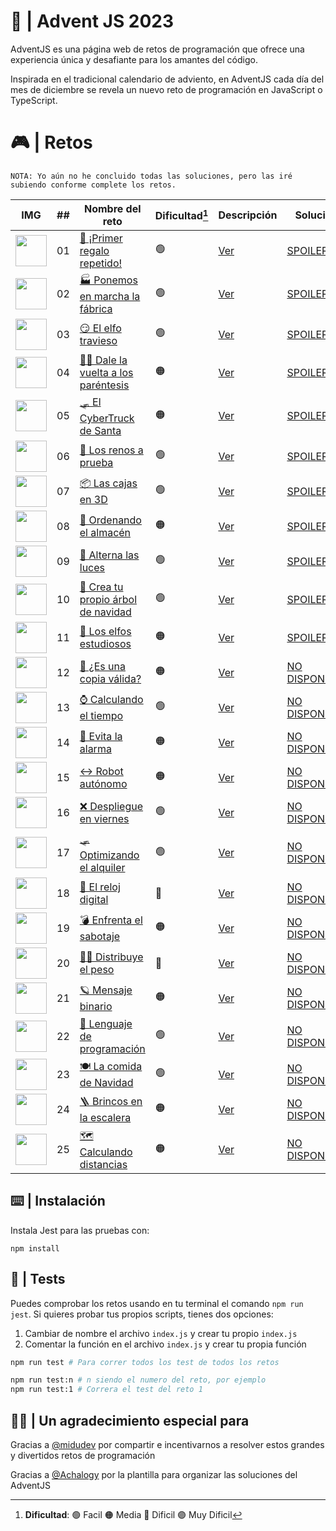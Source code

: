 # 🌟 | Advent JS 2023

AdventJS es una página web de retos de programación que ofrece una experiencia única y desafiante para los amantes del código.

Inspirada en el tradicional calendario de adviento, en AdventJS cada día del mes de diciembre se revela un nuevo reto de programación en JavaScript o TypeScript.

# 🎮 | Retos

```
NOTA: Yo aún no he concluido todas las soluciones, pero las iré subiendo conforme complete los retos.
```

| IMG                                                                                               | ##  | Nombre del reto                                                                  | Dificultad[^1] | Descripción                                                                                           | Solución                                                                                                |
| ------------------------------------------------------------------------------------------------- | :-: | -------------------------------------------------------------------------------- | -------------- | ----------------------------------------------------------------------------------------------------- | ------------------------------------------------------------------------------------------------------- |
| <img src="https://adventjs.dev/challenges-2023/1.png" width="50" style="object-fit: contain;" />  | 01  | [🎁 ¡Primer regalo repetido!](https://adventjs.dev/es/challenges/2023/1)            | 🟢             | [Ver](https://github.com/CarlosUlisesOchoa/advent-js-2023/blob/main/challenges/challenge-1/README.md)    | [SPOILER](https://github.com/CarlosUlisesOchoa/advent-js-2023/blob/main/challenges/challenge-1/main.ts)   |
| <img src="https://adventjs.dev/challenges-2023/2.png" width="50" style="object-fit: contain;" />  | 02  | [🏭 Ponemos en marcha la fábrica](https://adventjs.dev/es/challenges/2023/2)        | 🟢             | [Ver](https://github.com/CarlosUlisesOchoa/advent-js-2023/blob/main/challenges/challenge-2/README.md)    | [SPOILER](https://github.com/CarlosUlisesOchoa/advent-js-2023/blob/main/challenges/challenge-2/main.ts)   |
| <img src="https://adventjs.dev/challenges-2023/3.png" width="50" style="object-fit: contain;" />  | 03  | [😏 El elfo travieso](https://adventjs.dev/es/challenges/2023/3)                    | 🟢             | [Ver](https://github.com/CarlosUlisesOchoa/advent-js-2023/blob/main/challenges/challenge-3/README.md)    | [SPOILER](https://github.com/CarlosUlisesOchoa/advent-js-2023/blob/main/challenges/challenge-3/main.ts)   |
| <img src="https://adventjs.dev/challenges-2023/4.png" width="50" style="object-fit: contain;" />  | 04  | [😵‍💫 Dale la vuelta a los paréntesis](https://adventjs.dev/es/challenges/2023/4)     | 🟠             | [Ver](https://github.com/CarlosUlisesOchoa/advent-js-2023/blob/main/challenges/challenge-4/README.md)    | [SPOILER](https://github.com/CarlosUlisesOchoa/advent-js-2023/blob/main/challenges/challenge-4/main.ts)   |
| <img src="https://adventjs.dev/challenges-2023/5.png" width="50" style="object-fit: contain;" />  | 05  | [🛷 El CyberTruck de Santa](https://adventjs.dev/es/challenges/2023/5)              | 🟠             | [Ver](https://github.com/CarlosUlisesOchoa/advent-js-2023/blob/main/challenges/challenge-5/README.md)    | [SPOILER](https://github.com/CarlosUlisesOchoa/advent-js-2023/blob/main/challenges/challenge-5/main.ts)   |
| <img src="https://adventjs.dev/challenges-2023/6.png" width="50" style="object-fit: contain;" />  | 06  | [🦌 Los renos a prueba](https://adventjs.dev/es/challenges/2023/6)                  | 🟢             | [Ver](https://github.com/CarlosUlisesOchoa/advent-js-2023/blob/main/challenges/challenge-6/README.md)    | [SPOILER](https://github.com/CarlosUlisesOchoa/advent-js-2023/blob/main/challenges/challenge-6/main.ts)   |
| <img src="https://adventjs.dev/challenges-2023/7.png" width="50" style="object-fit: contain;" />  | 07  | [📦 Las cajas en 3D](https://adventjs.dev/es/challenges/2023/7)                     | 🟢             | [Ver](https://github.com/CarlosUlisesOchoa/advent-js-2023/blob/main/challenges/challenge-7/README.md)    | [SPOILER](https://github.com/CarlosUlisesOchoa/advent-js-2023/blob/main/challenges/challenge-7/main.ts)   |
| <img src="https://adventjs.dev/challenges-2023/8.png" width="50" style="object-fit: contain;" />  | 08  | [🏬 Ordenando el almacén](https://adventjs.dev/es/challenges/2023/8)                | 🟠             | [Ver](https://github.com/CarlosUlisesOchoa/advent-js-2023/blob/main/challenges/challenge-8/README.md)    | [SPOILER](https://github.com/CarlosUlisesOchoa/advent-js-2023/blob/main/challenges/challenge-8/main.ts)   |
| <img src="https://adventjs.dev/challenges-2023/9.png" width="50" style="object-fit: contain;" />  | 09  | [🚦 Alterna las luces](https://adventjs.dev/es/challenges/2023/9)                   | 🟢             | [Ver](https://github.com/CarlosUlisesOchoa/advent-js-2023/blob/main/challenges/challenge-9/README.md)    | [SPOILER](https://github.com/CarlosUlisesOchoa/advent-js-2023/blob/main/challenges/challenge-9/main.ts)   |
| <img src="https://adventjs.dev/challenges-2023/10.png" width="50" style="object-fit: contain;" /> | 10  | [🎄 Crea tu propio árbol de navidad](https://adventjs.dev/es/challenges/2023/10)    | 🟢             | [Ver](https://github.com/CarlosUlisesOchoa/advent-js-2023/blob/main/challenges/challenge-10/README.md)   | [SPOILER](https://github.com/CarlosUlisesOchoa/advent-js-2023/blob/main/challenges/challenge-10/main.ts)  |
| <img src="https://adventjs.dev/challenges-2023/11.png" width="50" style="object-fit: contain;" /> | 11  | [📖 Los elfos estudiosos](https://adventjs.dev/es/challenges/2023/11)               | 🟠             | [Ver](https://github.com/CarlosUlisesOchoa/advent-js-2023/blob/main/challenges/challenge-11/README.md)   | [SPOILER](https://github.com/CarlosUlisesOchoa/advent-js-2023/blob/main/challenges/challenge-11/main.ts)  |
| <img src="https://adventjs.dev/challenges-2023/12.png" width="50" style="object-fit: contain;" /> | 12  | [📸 ¿Es una copia válida?](https://adventjs.dev/es/challenges/2023/12)              | 🟠             | [Ver](https://adventjs.dev/es/challenges/2023/12)                                                        | [NO DISPONIBLE](#!)                                                                                       |
| <img src="https://adventjs.dev/challenges-2023/13.png" width="50" style="object-fit: contain;" /> | 13  | [⌚️ Calculando el tiempo](https://adventjs.dev/es/challenges/2023/13)               | 🟢             | [Ver](https://adventjs.dev/es/challenges/2023/13)                                                        | [NO DISPONIBLE](#!)                                                                                       |
| <img src="https://adventjs.dev/challenges-2023/14.png" width="50" style="object-fit: contain;" /> | 14  | [🚨 Evita la alarma](https://adventjs.dev/es/challenges/2023/14)                    | 🟠             | [Ver](https://adventjs.dev/es/challenges/2023/14)                                                        | [NO DISPONIBLE](#!)                                                                                       |
| <img src="https://adventjs.dev/challenges-2023/15.png" width="50" style="object-fit: contain;" /> | 15  | [↔️ Robot autónomo](https://adventjs.dev/es/challenges/2023/15)                      | 🟠             | [Ver](https://adventjs.dev/es/challenges/2023/15)                                                        | [NO DISPONIBLE](#!)                                                                                       |
| <img src="https://adventjs.dev/challenges-2023/16.png" width="50" style="object-fit: contain;" /> | 16  | [❌ Despliegue en viernes](https://adventjs.dev/es/challenges/2023/16)              | 🟢             | [Ver](https://adventjs.dev/es/challenges/2023/16)                                                        | [NO DISPONIBLE](#!)                                                                                       |
| <img src="https://adventjs.dev/challenges-2023/17.png" width="50" style="object-fit: contain;" /> | 17  | [🛷 Optimizando el alquiler](https://adventjs.dev/es/challenges/2023/17)            | 🟢             | [Ver](https://adventjs.dev/es/challenges/2023/17)                                                        | [NO DISPONIBLE](#!)                                                                                       |
| <img src="https://adventjs.dev/challenges-2023/18.png" width="50" style="object-fit: contain;" /> | 18  | [🔢 El reloj digital](https://adventjs.dev/es/challenges/2023/18)                   | 🔴             | [Ver](https://adventjs.dev/es/challenges/2023/18)                                                        | [NO DISPONIBLE](#!)                                                                                       |
| <img src="https://adventjs.dev/challenges-2023/19.png" width="50" style="object-fit: contain;" /> | 19  | [💣 Enfrenta el sabotaje](https://adventjs.dev/es/challenges/2023/19)               | 🟠             | [Ver](https://adventjs.dev/es/challenges/2023/19)                                                        | [NO DISPONIBLE](#!)                                                                                       |
| <img src="https://adventjs.dev/challenges-2023/20.png" width="50" style="object-fit: contain;" /> | 20  | [🏋️‍♂️ Distribuye el peso](https://adventjs.dev/es/challenges/2023/20)                 | 🔴             | [Ver](https://adventjs.dev/es/challenges/2023/20)                                                        | [NO DISPONIBLE](#!)                                                                                       |
| <img src="https://adventjs.dev/challenges-2023/21.png" width="50" style="object-fit: contain;" /> | 21  | [🪐 Mensaje binario](https://adventjs.dev/es/challenges/2023/21)                    | 🟠             | [Ver](https://adventjs.dev/es/challenges/2023/21)                                                        | [NO DISPONIBLE](#!)                                                                                       |
| <img src="https://adventjs.dev/challenges-2023/22.png" width="50" style="object-fit: contain;" /> | 22  | [🚂 Lenguaje de programación](https://adventjs.dev/es/challenges/2023/22)           | 🟢             | [Ver](https://adventjs.dev/es/challenges/2023/22)                                                        | [NO DISPONIBLE](#!)                                                                                       |
| <img src="https://adventjs.dev/challenges-2023/23.png" width="50" style="object-fit: contain;" /> | 23  | [🍽️ La comida de Navidad](https://adventjs.dev/es/challenges/2023/23)               | 🟢             | [Ver](https://adventjs.dev/es/challenges/2023/23)                                                        | [NO DISPONIBLE](#!)                                                                                       |
| <img src="https://adventjs.dev/challenges-2023/24.png" width="50" style="object-fit: contain;" /> | 24  | [🪜 Brincos en la escalera](https://adventjs.dev/es/challenges/2023/24)             | 🟠             | [Ver](https://adventjs.dev/es/challenges/2023/24)                                                        | [NO DISPONIBLE](#!)                                                                                       |
| <img src="https://adventjs.dev/challenges-2023/25.png" width="50" style="object-fit: contain;" /> | 25  | [🗺️ Calculando distancias](https://adventjs.dev/es/challenges/2023/25)              | 🟠             | [Ver](https://adventjs.dev/es/challenges/2023/25)                                                        | [NO DISPONIBLE](#!)                                                                                       |

[^1]: **Dificultad**: 🟢 Facil 🟠 Media 🔴 Dificil 🟣 Muy Dificil

## ⌨️ | Instalación

Instala Jest para las pruebas con:

`npm install`

## 🧪 | Tests

Puedes comprobar los retos usando en tu terminal el comando `npm run jest`.
Si quieres probar tus propios scripts, tienes dos opciones:

1. Cambiar de nombre el archivo `index.js` y crear tu propio `index.js`
2. Comentar la función en el archivo `index.js` y crear tu propia función

```bash
npm run test # Para correr todos los test de todos los retos

npm run test:n # n siendo el numero del reto, por ejemplo
npm run test:1 # Correra el test del reto 1
```

## 🙏🏻 | Un agradecimiento especial para

Gracias a [@midudev](https://github.com/midudev) por compartir e incentivarnos a resolver estos grandes y divertidos retos de programación

Gracias a [@Achalogy](https://github.com/Achalogy) por la plantilla para organizar las soluciones del AdventJS
